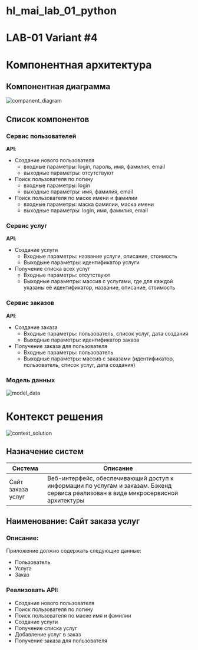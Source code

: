 # hl_mai_lab_01_python
# LAB-01 Variant #4

# Компонентная архитектура
## Компонентная диаграмма


![companent_diagram](http://www.plantuml.com/plantuml/proxy?cache=no&src=https://raw.githubusercontent.com/KoryakovDmitry/hl_mai_lab_01_python/main/umls/companent_diagram.iuml)

## Список компонентов  

### Сервис пользователей
**API**:
-	Создание нового пользователя
      - входные параметры: login, пароль, имя, фамилия, email
      - выходные параметры: отсутствуют
-	Поиск пользователя по логину
     - входные параметры:  login
     - выходные параметры: имя, фамилия, email
-	Поиск пользователя по маске имени и фамилии
     - входные параметры: маска фамилии, маска имени
     - выходные параметры: login, имя, фамилия, email

### Сервис услуг
**API**:
- Создание услуги
  - Входные параметры: название услуги, описание, стоимость
  - Выходыне параметры: идентификатор услуги
- Получение списка всех услуг
  - Входные параметры: отсутствуют
  - Выходные параметры: массив с услугами, где для каждой указаны её идентификатор, название, описание, стоимость

### Сервис заказов
**API**:
- Создание заказа
  - Входные параметры: пользователь, список услуг, дата создания
  - Выходные параметры: идентификатор заказа
- Получение заказа для пользователя
  - Входные параметры: пользователь
  - Выходные параметры: массив с заказами (идентификатор, пользователь, список услуг, дата создания)

### Модель данных
![model_data](http://www.plantuml.com/plantuml/proxy?cache=no&src=https://raw.githubusercontent.com/KoryakovDmitry/hl_mai_lab_01_python/main/umls/model_data.iuml)



# Контекст решения
![context_solution](http://www.plantuml.com/plantuml/proxy?cache=no&src=https://raw.githubusercontent.com/KoryakovDmitry/hl_mai_lab_01_python/main/umls/context_solution.iuml)

## Назначение систем
|Система| Описание|
|-------|---------|
| Сайт заказа услуг | Веб-интерфейс, обеспечивающий доступ к информации по услугам и заказам. Бэкенд сервиса реализован в виде микросервисной архитектуры |


## Наименование: Сайт заказа услуг

### Описание:
Приложение должно содержать следующие данные:
- Пользователь
- Услуга
- Заказ
  
### Реализовать API:
- Создание нового пользователя
- Поиск пользователя по логину
- Поиск пользователя по маске имя и фамилии
- Создание услуги
- Получение списка услуг
- Добавление услуг в заказ
- Получение заказа для пользователя
